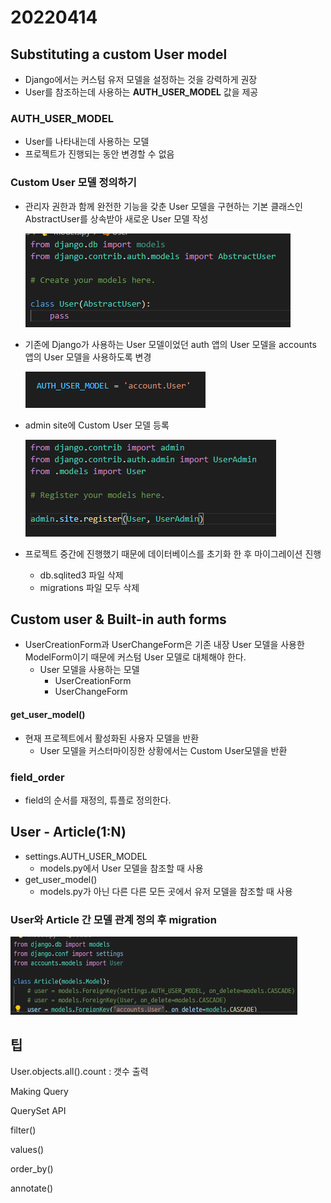 # 20220414



## Substituting a custom User model

* Django에서는 커스텀 유저 모델을 설정하는 것을 강력하게 권장
* User를 참조하는데 사용하는 **AUTH_USER_MODEL** 값을 제공



### AUTH_USER_MODEL

* User를 나타내는데 사용하는 모델
* 프로젝트가 진행되는 동안 변경할 수 없음



### Custom User 모델 정의하기

* 관리자 권한과 함께 완전한 기능을 갖춘 User 모델을 구현하는 기본 클래스인 AbstractUser를 상속받아 새로운 User 모델 작성

  ![image-20220414092330583](20220414.assets/image-20220414092330583.png)

* 기존에 Django가 사용하는 User 모델이었던 auth 앱의 User 모델을 accounts 앱의 User 모델을 사용하도록 변경

  ![image-20220414092351182](20220414.assets/image-20220414092351182.png)

* admin site에 Custom User 모델 등록

  ![image-20220414092505253](20220414.assets/image-20220414092505253.png)

* 프로젝트 중간에 진행했기 때문에 데이터베이스를 초기화 한 후 마이그레이션 진행

  * db.sqlited3 파일 삭제
  * migrations 파일 모두 삭제



## Custom user & Built-in auth forms

* UserCreationForm과 UserChangeForm은 기존 내장 User 모델을 사용한 ModelForm이기 때문에 커스텀 User 모델로 대체해야 한다.
  * User 모델을 사용하는 모델
    * UserCreationForm
    * UserChangeForm



#### get_user_model()

* 현재 프로젝트에서 활성화된 사용자 모델을 반환
  * User 모델을 커스터마이징한 상황에서는 Custom User모델을 반환



### field_order

* field의 순서를 재정의, 튜플로 정의한다.



## User - Article(1:N)

* settings.AUTH_USER_MODEL
  * models.py에서 User 모델을 참조할 때 사용
* get_user_model()
  * models.py가 아닌 다른 다른 모든 곳에서 유저 모델을 참조할 때 사용



### User와 Article 간 모델 관계 정의 후 migration

![image-20220414102047757](20220414.assets/image-20220414102047757.png)



## 팁

User.objects.all().count : 갯수 출력

Making Query

QuerySet API

filter()

values()

order_by()

annotate()